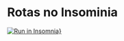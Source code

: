 # Rotas no Insominia

[![Run in Insomnia}](https://insomnia.rest/images/run.svg)](https://insomnia.rest/run/?label=Metalquip-API&uri=https%3A%2F%2Fgitlab.imobpower.com%2Fmetalquip%2Fmetalquip-api%2F-%2Fraw%2Fmaster%2FInsomniaRequests.json)
